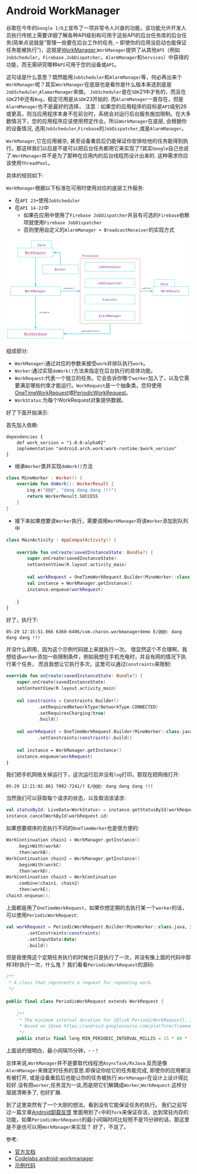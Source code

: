 Android WorkManager
===

谷歌在今年的`Google I/O`上宣布了一项非常令人兴奋的功能，该功能允许开发人员执行传统上需要详细了解各种API级别和可用于这些API的后台任务库的后台任务(简单点说就是”管理一些要在后台工作的任务, – 即使你的应用没启动也能保证任务能被执行”)，这就是[WorkManager](https://developer.android.com/reference/androidx/work/WorkManager),`WorkManager`提供了从其他`API`（例如`JobScheduler`，`Firebase.JobDispatcher`，`AlarmManager`和`Services`）中获得的功能，而无需研究哪种`API`可用于您的设备或`API`。

这句话是什么意思？既然能用`JobScheduler`和`AlarmManager`等，何必再出来个`WorkManager`呢？其实`WorkManager`在底层也是看你是什么版本来选到底是`JobScheduler`,`AlamarManager`来做。 
`JobScheduler`是在`SDK`21中才有的，而且在`SDK`21中还有`Bug`，稳定可用是从`SDK`23开始的. 而`AlarmManager`一直存在，但是`AlarmManager`也不是最好的选择，
注意：如果您的应用程序的目标是`API`级别26或更高，则当应用程序本身不在前台时，系统会对运行后台服务施加限制。在大多数情况下，您的应用程序应该使用预定作业。所以`WorkManager`在底层, 会根据你的设备情况, 选用`JobScheduler`,`Firebase`的`JobDispatcher`,或是`AlarmManager`。


`WorkManager`,它在应用被杀, 甚至设备重启后仍能保证你安排给他的任务能得到执行。那这样我们以后是不是可以把后台任务都用它来实现了?其实`Google`自己也说了:`WorkManager`并不是为了那种在应用内的后台线程而设计出来的. 这种需求你应该使用`ThreadPool`。

具体的规则如下:   

`WorkManager`根据以下标准在可用时使用对应的底层工作服务:    

- 在`API 23+`使用`JobScheduler`
- 在`API 14-22`中    
    - 如果在应用中使用了`Firebase JobDispatcher`并且有可选的`Firebase`依赖项就使用`Firebase JobDispatcher`
    - 否则使用自定义的`AlarmManager + BroadcastReceiver`的实现方式


![image](https://raw.githubusercontent.com/CharonChui/Pictures/master/workmanager.png)




组成部分:   

- `WorkManager`:通过对应的参数来接受`work`并排队执行`work`。
- `Worker`:通过实现`doWork()`方法来指定在后台执行的具体功能。
- `WorkRequest`:代表一个独立的任务。它会告诉你哪个`worker`加入了，以及它需要满足哪些约束才能运行。`WorkRequest`是一个抽象类，您将使用[OneTimeWorkRequest](https://developer.android.com/reference/androidx/work/OneTimeWorkRequest)或[PeriodicWorkRequest](https://developer.android.com/reference/androidx/work/PeriodicWorkRequest)。
- `WorkStatus`:为每个WorkRequest对象提供数据。



好了下面开始演示:  

首先加入依赖:   

```
dependencies {
    def work_version = "1.0.0-alpha02"
    implementation "android.arch.work:work-runtime:$work_version"
}
```

- 继承`Worker`类并实现`doWork()`方法

```kotlin
class MineWorker : Worker() {
    override fun doWork(): WorkerResult {
        Log.e("@@@", "dang dang dang !!!")
        return WorkerResult.SUCCESS
    }
}
```

- 接下来如果想要该`Worker`执行，需要调用`WorkManager`将该`Worker`添加到队列中

```kotlin
class MainActivity : AppCompatActivity() {

    override fun onCreate(savedInstanceState: Bundle?) {
        super.onCreate(savedInstanceState)
        setContentView(R.layout.activity_main)

        val workRequest = OneTimeWorkRequest.Builder(MineWorker::class.java).build()
        val instance = WorkManager.getInstance()
        instance.enqueue(workRequest)

    }
}
```

好了，执行下:  
```
05-29 12:15:51.066 6360-6406/com.charon.workmanagerdemo E/@@@: dang dang dang !!!
```

并没什么卵用，因为这个示例代码就上来就执行一次。 很显然这个不合理啊，我想给该`worker`添加一些限制条件，例如我想在手机充电时，并且有网的情况下执行某个任务，
而且我想让它执行多次，这里可以通过`Constraints`来限制:   

```kotlin
override fun onCreate(savedInstanceState: Bundle?) {
    super.onCreate(savedInstanceState)
    setContentView(R.layout.activity_main)

    val constraints = Constraints.Builder()
            .setRequiredNetworkType(NetworkType.CONNECTED)
            .setRequiresCharging(true)
            .build()

    val workRequest = OneTimeWorkRequest.Builder(MineWorker::class.java)
            .setConstraints(constraints).build()

    val instance = WorkManager.getInstance()
    instance.enqueue(workRequest)
}
```
我们把手机网络关掉运行下，这次运行后并没有`log`打印。那现在把网络打开:   

```
05-29 12:21:02.061 7092-7241/? E/@@@: dang dang dang !!!
```


当然我们可以获取每个请求的状态，以及取消该请求:   
```kotlin
val statusById: LiveData<WorkStatus> = instance.getStatusById(workRequest.id)
instance.cancelWorkById(workRequest.id)
```
如果想要顺序的去执行不同的`OneTimeWorker`也是很方便的:  
```kotlin
WorkContinuation chain1 = WorkManager.getInstance()
    .beginWith(workA)
    .then(workB);
WorkContinuation chain2 = WorkManager.getInstance()
    .beginWith(workC)
    .then(workD);
WorkContinuation chain3 = WorkContinuation
    .combine(chain1, chain2)
    .then(workE);
chain3.enqueue();
```

上面都是用了`OneTimeWorkRequest`，如果你想定期的去执行某一个`worker`的话，可以使用`PeriodicWorkRequest`:   
```kotlin
val workRequest = PeriodicWorkRequest.Builder(MineWorker::class.java, 3, TimeUnit.SECONDS)
        .setConstraints(constraints)
        .setInputData(data)
        .build()
```

但是我使用这个定期任务执行的时候也只是执行了一次，并没有像上面的代码中那样3秒执行一次，什么鬼？ 
我们看看`PeriodicWorkRequest`的源码:    

```kotlin
/**
 * A class that represents a request for repeating work.
 */

public final class PeriodicWorkRequest extends WorkRequest {

    /**
     * The minimum interval duration for {@link PeriodicWorkRequest}, in milliseconds.
     * Based on {@see https://android.googlesource.com/platform/frameworks/base/+/master/core/java/android/app/job/JobInfo.java#110}.
     */
    public static final long MIN_PERIODIC_INTERVAL_MILLIS = 15 * 60 * 1000L; // 15 minutes.
```

上面说的很明白，最小间隔15分钟，- -！


总体来说,`WorkManager`并不是要取代线程池`AsyncTask/RxJava`.反而是像`AlarmManager`来做定时任务的意思.即保证你给它的任务能完成, 即使你的应用都没有被打开, 或是设备重启后也能让你的任务被执行.`WorkManager`在设计上设计得比较好.没有把`worker`,任务混为一谈,而是把它们解耦成`Worker`,`WorkRequest`.这样分层就清晰多了, 也好扩展.


到了这里突然有了一个大胆的想法。看到没有它能保证任务的执行。
我们之前写过一篇文章[Android卸载反馈](./AdavancedPart/Android%E5%8D%B8%E8%BD%BD%E5%8F%8D%E9%A6%88.md)
里面用到了`c`中的`fork`来保证存活，达到常驻内存的功能，如果`PeriodicWorkRequest`的最小间隔时间比较短不是15分钟的话，那这里是不是也可以用`WorkManager`来实现？ 好了，不说了。



参考:   

- [官方文档](https://developer.android.com/topic/libraries/architecture/workmanager)
- [Codelabs android-workmanager](https://codelabs.developers.google.com/codelabs/android-workmanager/#0)
- [示例代码](https://github.com/googlecodelabs/android-workmanager)